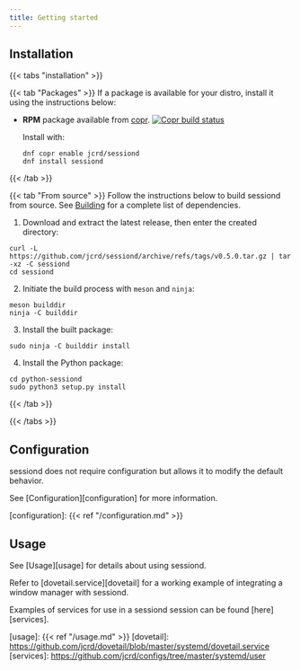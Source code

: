 ```yaml
---
title: Getting started
---
```


## Installation

{{< tabs "installation" >}}

{{< tab "Packages" >}}
If a package is available for your distro, install it using the instructions below:

* **RPM** package available from [copr][1]. [![Copr build status](https://copr.fedorainfracloud.org/coprs/jcrd/sessiond/package/sessiond/status_image/last_build.png)](https://copr.fedorainfracloud.org/coprs/jcrd/sessiond/package/sessiond/)

  Install with:
  ```
  dnf copr enable jcrd/sessiond
  dnf install sessiond
  ```

[1]: https://copr.fedorainfracloud.org/coprs/jcrd/sessiond/
{{< /tab >}}

{{< tab "From source" >}}
Follow the instructions below to build sessiond from source.
See [Building](/building/#dependencies) for a complete list of dependencies.

1. Download and extract the latest release, then enter the created directory:
```
curl -L https://github.com/jcrd/sessiond/archive/refs/tags/v0.5.0.tar.gz | tar -xz -C sessiond
cd sessiond
```

2. Initiate the build process with `meson` and `ninja`:
```
meson builddir
ninja -C builddir
```

3. Install the built package:
```
sudo ninja -C builddir install
```

4. Install the Python package:
```
cd python-sessiond
sudo python3 setup.py install
```
{{< /tab >}}

{{< /tabs >}}

## Configuration

sessiond does not require configuration but allows it to modify the default behavior.

See [Configuration][configuration] for more information.

[configuration]: {{< ref "/configuration.md" >}}

## Usage

See [Usage][usage] for details about using sessiond.

Refer to [dovetail.service][dovetail] for a working example of integrating a window manager with sessiond.

Examples of services for use in a sessiond session can be found [here][services].

[usage]: {{< ref "/usage.md" >}}
[dovetail]: https://github.com/jcrd/dovetail/blob/master/systemd/dovetail.service
[services]: https://github.com/jcrd/configs/tree/master/systemd/user
